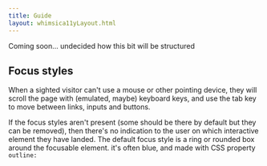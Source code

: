 ```yaml
---
title: Guide
layout: whimsica11yLayout.html
---
```


Coming soon... undecided how this bit will be structured



## Focus styles

When a sighted visitor can't use a mouse or other pointing device, they will scroll the page with (emulated, maybe) keyboard keys, and use the tab key to move between links, inputs and buttons.

If the focus styles aren't present (some should be there by default but they can be removed), then there's no indication to the user on which interactive element they have landed. The default focus style is a ring or rounded box around the focusable element. it's often blue, and made with CSS property `outline:`
